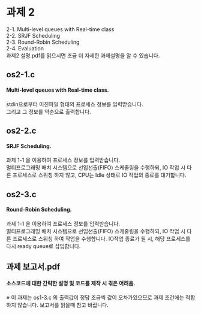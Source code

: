 # 과제 2
2-1. Multi-level queues with Real-time class
<br>
2-2. SRJF Scheduling
<br>
2-3. Round-Robin Scheduling
<br>
2-4. Evaluation
<br>
과제2 설명.pdf를 읽으시면 조금 더 자세한 과제설명을 알 수 있습니다.
## os2-1.c
#### Multi-level queues with Real-time class.
stdin으로부터 이진파일 형태의 프로세스 정보를 입력받습니다.
<br>
그리고 그 정보를 역순으로 출력합니다.
## os2-2.c
#### SRJF Scheduling.
과제 1-1 을 이용하여 프로세스 정보를 입력받습니다.
<br>
멀티프로그래밍 배치 시스템으로 선입선출(FIFO) 스케줄링을 수행하되, IO 작업 시 다른 프로세스로 스위칭 하지 않고, CPU는 Idle 상태로 IO 작업의 종료를 대기합니다.
## os2-3.c
#### Round-Robin Scheduling.
과제 1-1 을 이용하여 프로세스 정보를 입력받습니다.
<br>
멀티프로그래밍 배치 시스템으로 선입선출(FIFO) 스케줄링을 수행하되, IO 작업 시 다른 프로세스로 스위칭 하여 작업을 수행합니다. IO작업 종료가 될 시, 해당 프로세스를 다시 ready queue로 삽입합니다.
## 과제 보고서.pdf
#### 소스코드에 대한 간략한 설명 및 코드를 제작 시 겪은 어려움.
※ 이 과제는 os1-3.c 의 출력값이 정답  조금씩 값이 오차가있으므로 과제 조건에는 적합하지 않습니다. 보고서를 읽을때 참고 바랍니다.
